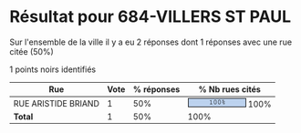 # Résultat pour 684-VILLERS ST PAUL

Sur l'ensemble de la ville il y a eu 2 réponses dont 1 réponses avec une rue citée (50%)

1 points noirs identifiés

| Rue | Vote | % réponses | % Nb rues cités|
|-----|------|------------|----------------|
| RUE ARISTIDE BRIAND | 1 | 50% | <img src="../../img/bar_100.gif" />&nbsp;100%|
| **Total** | 1 | 50% | 100%|
